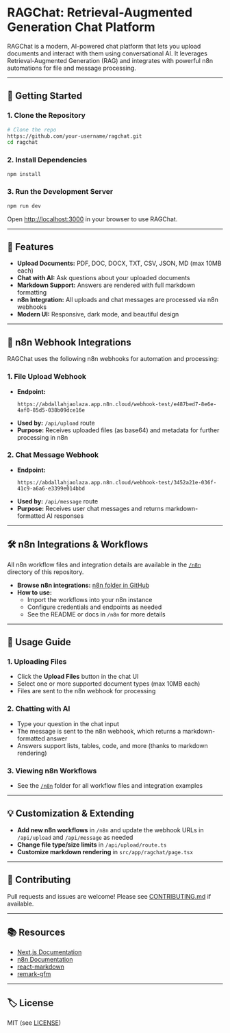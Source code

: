 # RAGChat: Retrieval-Augmented Generation Chat Platform

RAGChat is a modern, AI-powered chat platform that lets you upload documents and interact with them using conversational AI. It leverages Retrieval-Augmented Generation (RAG) and integrates with powerful n8n automations for file and message processing.

---

## 🚀 Getting Started

### 1. **Clone the Repository**
```bash
# Clone the repo
https://github.com/your-username/ragchat.git
cd ragchat
```

### 2. **Install Dependencies**
```bash
npm install
```

### 3. **Run the Development Server**
```bash
npm run dev
```

Open [http://localhost:3000](http://localhost:3000) in your browser to use RAGChat.

---

## 📁 Features
- **Upload Documents:** PDF, DOC, DOCX, TXT, CSV, JSON, MD (max 10MB each)
- **Chat with AI:** Ask questions about your uploaded documents
- **Markdown Support:** Answers are rendered with full markdown formatting
- **n8n Integration:** All uploads and chat messages are processed via n8n webhooks
- **Modern UI:** Responsive, dark mode, and beautiful design

---

## 🔗 n8n Webhook Integrations
RAGChat uses the following n8n webhooks for automation and processing:

### 1. **File Upload Webhook**
- **Endpoint:**
  ```
  https://abdallahjaolaza.app.n8n.cloud/webhook-test/e487bed7-8e6e-4af0-85d5-038b09dce16e
  ```
- **Used by:** `/api/upload` route
- **Purpose:** Receives uploaded files (as base64) and metadata for further processing in n8n

### 2. **Chat Message Webhook**
- **Endpoint:**
  ```
  https://abdallahjaolaza.app.n8n.cloud/webhook-test/3452a21e-036f-41c9-a6a6-e3399e014bbd
  ```
- **Used by:** `/api/message` route
- **Purpose:** Receives user chat messages and returns markdown-formatted AI responses

---

## 🛠️ n8n Integrations & Workflows
All n8n workflow files and integration details are available in the [`/n8n`](./n8n) directory of this repository.

- **Browse n8n integrations:** [n8n folder in GitHub](./n8n)
- **How to use:**
  - Import the workflows into your n8n instance
  - Configure credentials and endpoints as needed
  - See the README or docs in `/n8n` for more details

---

## 📝 Usage Guide

### 1. **Uploading Files**
- Click the **Upload Files** button in the chat UI
- Select one or more supported document types (max 10MB each)
- Files are sent to the n8n webhook for processing

### 2. **Chatting with AI**
- Type your question in the chat input
- The message is sent to the n8n webhook, which returns a markdown-formatted answer
- Answers support lists, tables, code, and more (thanks to markdown rendering)

### 3. **Viewing n8n Workflows**
- See the [`/n8n`](./n8n) folder for all workflow files and integration examples

---

## 💡 Customization & Extending
- **Add new n8n workflows** in `/n8n` and update the webhook URLs in `/api/upload` and `/api/message` as needed
- **Change file type/size limits** in `/api/upload/route.ts`
- **Customize markdown rendering** in `src/app/ragchat/page.tsx`

---

## 🤝 Contributing
Pull requests and issues are welcome! Please see [CONTRIBUTING.md](CONTRIBUTING.md) if available.

---

## 📚 Resources
- [Next.js Documentation](https://nextjs.org/docs)
- [n8n Documentation](https://docs.n8n.io/)
- [react-markdown](https://github.com/remarkjs/react-markdown)
- [remark-gfm](https://github.com/remarkjs/remark-gfm)

---

## 🏷️ License
MIT (see [LICENSE](./LICENSE))
